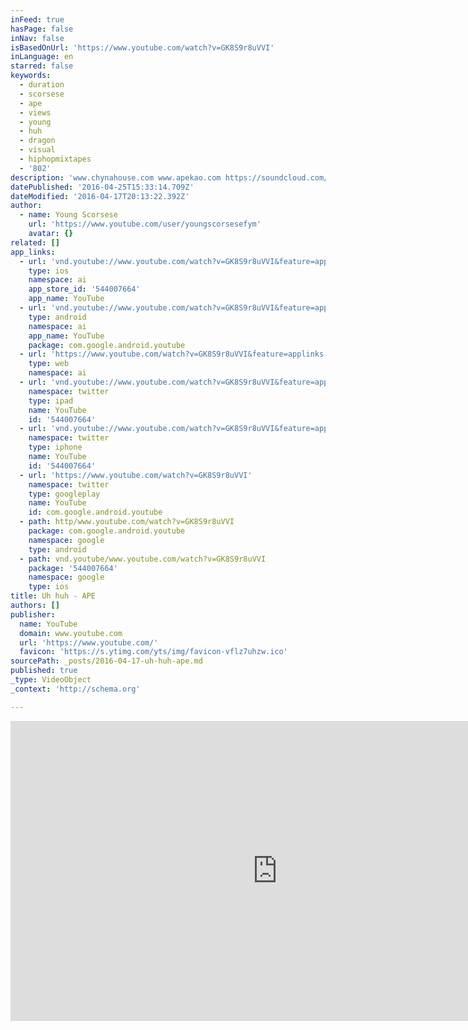 ```yaml
---
inFeed: true
hasPage: false
inNav: false
isBasedOnUrl: 'https://www.youtube.com/watch?v=GK8S9r8uVVI'
inLanguage: en
starred: false
keywords:
  - duration
  - scorsese
  - ape
  - views
  - young
  - huh
  - dragon
  - visual
  - hiphopmixtapes
  - '802'
description: 'www.chynahouse.com www.apekao.com https://soundcloud.com/scfchynahouse/sets/ape19930808'
datePublished: '2016-04-25T15:33:14.709Z'
dateModified: '2016-04-17T20:13:22.392Z'
author:
  - name: Young Scorsese
    url: 'https://www.youtube.com/user/youngscorsesefym'
    avatar: {}
related: []
app_links:
  - url: 'vnd.youtube://www.youtube.com/watch?v=GK8S9r8uVVI&feature=applinks'
    type: ios
    namespace: ai
    app_store_id: '544007664'
    app_name: YouTube
  - url: 'vnd.youtube://www.youtube.com/watch?v=GK8S9r8uVVI&feature=applinks'
    type: android
    namespace: ai
    app_name: YouTube
    package: com.google.android.youtube
  - url: 'https://www.youtube.com/watch?v=GK8S9r8uVVI&feature=applinks'
    type: web
    namespace: ai
  - url: 'vnd.youtube://www.youtube.com/watch?v=GK8S9r8uVVI&feature=applinks'
    namespace: twitter
    type: ipad
    name: YouTube
    id: '544007664'
  - url: 'vnd.youtube://www.youtube.com/watch?v=GK8S9r8uVVI&feature=applinks'
    namespace: twitter
    type: iphone
    name: YouTube
    id: '544007664'
  - url: 'https://www.youtube.com/watch?v=GK8S9r8uVVI'
    namespace: twitter
    type: googleplay
    name: YouTube
    id: com.google.android.youtube
  - path: http/www.youtube.com/watch?v=GK8S9r8uVVI
    package: com.google.android.youtube
    namespace: google
    type: android
  - path: vnd.youtube/www.youtube.com/watch?v=GK8S9r8uVVI
    package: '544007664'
    namespace: google
    type: ios
title: Uh huh - APE
authors: []
publisher:
  name: YouTube
  domain: www.youtube.com
  url: 'https://www.youtube.com/'
  favicon: 'https://s.ytimg.com/yts/img/favicon-vflz7uhzw.ico'
sourcePath: _posts/2016-04-17-uh-huh-ape.md
published: true
_type: VideoObject
_context: 'http://schema.org'

---
```

<iframe src="https://cdn.embedly.com/widgets/media.html?src=https%3A%2F%2Fwww.youtube.com%2Fembed%2FGK8S9r8uVVI%3Ffeature%3Doembed&amp;url=https%3A%2F%2Fwww.youtube.com%2Fwatch%3Fv%3DGK8S9r8uVVI&amp;image=https%3A%2F%2Fi.ytimg.com%2Fvi%2FGK8S9r8uVVI%2Fhqdefault.jpg&amp;key=b7d04c9b404c499eba89ee7072e1c4f7&amp;type=text%2Fhtml&amp;schema=youtube" width="854" height="480" scrolling="no" frameborder="0" allowfullscreen="allowfullscreen" style=""></iframe>